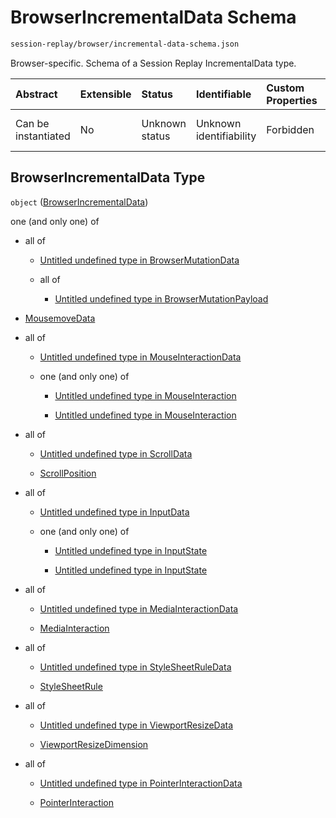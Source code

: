 # BrowserIncrementalData Schema

```txt
session-replay/browser/incremental-data-schema.json
```

Browser-specific. Schema of a Session Replay IncrementalData type.

| Abstract            | Extensible | Status         | Identifiable            | Custom Properties | Additional Properties | Access Restrictions | Defined In                                                                                                        |
| :------------------ | :--------- | :------------- | :---------------------- | :---------------- | :-------------------- | :------------------ | :---------------------------------------------------------------------------------------------------------------- |
| Can be instantiated | No         | Unknown status | Unknown identifiability | Forbidden         | Allowed               | none                | [incremental-data-schema.json](../out/session-replay/browser/incremental-data-schema.json "open original schema") |

## BrowserIncrementalData Type

`object` ([BrowserIncrementalData](incremental-data-schema.md))

one (and only one) of

* all of

  * [Untitled undefined type in BrowserMutationData](mutation-data-schema-allof-0.md "check type definition")

  * all of

    * [Untitled undefined type in BrowserMutationPayload](mutation-payload-schema-allof-0.md "check type definition")

* [MousemoveData](mouse-move-data-schema.md "check type definition")

* all of

  * [Untitled undefined type in MouseInteractionData](mouse-interaction-data-schema-allof-0.md "check type definition")

  * one (and only one) of

    * [Untitled undefined type in MouseInteraction](mouse-interaction-schema-oneof-0.md "check type definition")

    * [Untitled undefined type in MouseInteraction](mouse-interaction-schema-oneof-1.md "check type definition")

* all of

  * [Untitled undefined type in ScrollData](scroll-data-schema-allof-0.md "check type definition")

  * [ScrollPosition](scroll-position-schema.md "check type definition")

* all of

  * [Untitled undefined type in InputData](input-data-schema-allof-0.md "check type definition")

  * one (and only one) of

    * [Untitled undefined type in InputState](input-state-schema-oneof-0.md "check type definition")

    * [Untitled undefined type in InputState](input-state-schema-oneof-1.md "check type definition")

* all of

  * [Untitled undefined type in MediaInteractionData](media-interaction-data-schema-allof-0.md "check type definition")

  * [MediaInteraction](media-interaction-schema.md "check type definition")

* all of

  * [Untitled undefined type in StyleSheetRuleData](stylesheet-rule-data-schema-allof-0.md "check type definition")

  * [StyleSheetRule](stylesheet-rule-schema.md "check type definition")

* all of

  * [Untitled undefined type in ViewportResizeData](viewport-resize-data-schema-allof-0.md "check type definition")

  * [ViewportResizeDimension](viewport-resize-dimension-schema.md "check type definition")

* all of

  * [Untitled undefined type in PointerInteractionData](pointer-interaction-data-schema-allof-0.md "check type definition")

  * [PointerInteraction](pointer-interaction-schema.md "check type definition")
